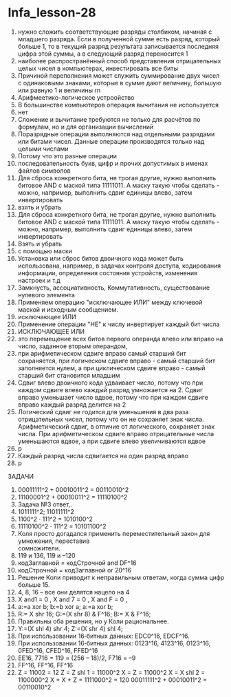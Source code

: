 # Infa_lesson-28 
1. нужно сложить соответствующие разряды столбиком, начиная с младшего разряда. Если в полученной сумме есть разряд, который больше 1, то в текущий разряд результата записывается последняя цифра этой суммы, а в следующий разряд переносится 1
2. наиболее распространённый способ представления отрицательных целых чисел в компьютерах,  инвестировать все биты
3. Причиной переполнения может служить суммирование двух чисел с одинаковыми знаками, которые в сумме дают величину, большую или равную 1 и величины rn
4. Арифмеетико-логическое устроойство
5. В большинстве компьютеров операция вычитания не используется
6. нет
7. Сложение и вычитание требуются не только для расчётов по формулам, но и для организации вычислений
8. Поразрядные операции выполняются над отдельными разрядами или битами чисел. Данные операции производятся только над целыми числами
9. Потому что это разные операции
10. последовательность букв, цифр и прочих допустимых в именах файлов символов
11. Для сброса конкретного бита, не трогая другие, нужно выполнить битовое AND с маской типа 11111011. А маску такую чтобы сделать - можно, например, выполнить сдвиг единицы влево, затем инвертировать
12. взять и убрать
13. Для сброса конкретного бита, не трогая другие, нужно выполнить битовое AND с маской типа 11111011. А маску такую чтобы сделать - можно, например, выполнить сдвиг единицы влево, затем инвертировать
14. Взять и убрать
15. с помощью маски
16. Установка или сброс битов двоичного кода может быть использована, например, в задачах контроля доступа, кодирования информации, определения состояния устройств, изменения настроек и т.д
17. Замкнусть, ассоциативность, Коммутативность, существование нулевого элемента
18. Применяем операцию "исключающее ИЛИ" между ключевой маской и исходным сообщением.
19. исключающее ИЛИ
20. Применение операции "НЕ" к числу инвертирует каждый бит числа
21. ИСКЛЮЧАЮЩЕЕ ИЛИ
22. это перемещение всех битов первого операнда влево или вправо на число, заданное вторым операндом,
23. при арифметическом сдвиге вправо самый старший бит сохраняется, при логическом сдвиге вправо - самый старший бит заполняется нулем, а при циклическом сдвиге вправо - самый старший бит становится младшим
24. Сдвиг влево двоичного кода удваивает число, потому что при каждом сдвиге влево каждый разряд умножается на 2. Сдвиг вправо уменьшает число вдвое, потому что при каждом сдвиге вправо каждый разряд делится на 2
25. Логический сдвиг не годится для уменьшения в два раза отрицательных чисел, потому что он не сохраняет знак числа. Арифметический сдвиг, в отличие от логического, сохраняет знак числа. При арифметическом сдвиге вправо отрицательные числа уменьшаются вдвое, а при сдвиге влево увеличиваются вдвое
26. р
27. Каждый разряд числа сдвигается на один разряд вправо
28. р

ЗАДАЧИ 

1. 00011111^2 + 00010011^2 = 00110010^2 
2. 11100001^2 + 00010011^2 = 11110100^2 
3. Задача №3 ответ,.
4. 1011111^2; 11011111^2 
5. 1100^2 ⋅ 111^2 = 1010100^2 
6. 11110100^2 ⋅ 111^2 = 10101100^2 
7. Коля  просто  догадался  применить  переместительный  закон  для  умножения,  переставив  
сомножители. 
8. 119 и 136, 119 и –120 
9. кодЗаглавной = кодСтрочной and DF^16 
10. кодСтрочной = кодЗаглавной or 20^16 
11. Решение Коли приводит к неправильным ответам, когда сумма цифр больше 15. 
12. 4, 8, 16 – все они делятся нацело на 4 
13. X and1 = 0 , X and 7 = 0 , X and F = 0 , 
14. a:=a xor b; b:=b xor a; a:=a xor b; 
15. R:= X shr 16; G:=(X shr 8) & F^16; B:= X & F^16; 
16. Правильны оба решения, но у Коли рациональнее. 
17. Y:=(X shl 4) shr 4; Z:=(X shr 4) shl 4; 
18. При использовании 16‐битных данных: EDC0^16, EDCF^16.
19. При использовании 16‐битных данных: 0123^16, 4123^16, 0123^16; 0FED^16, CFED^16, FFED^16 
20. EE16, 7716 = 119 = (256 – 18)/2, F716 = –9 
21. FF^16, FF^16, FF^16 
22. Z = 11002 = 12 
Z = Z shl 1 = 11000^2 
X = Z = 11000^2 
X = X shl 2 = 1100000^2 
X = X + Z = 1111000^2 = 120 00011111^2 + 00010011^2 = 00110010^2 
